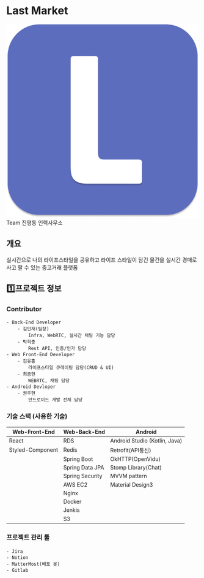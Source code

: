 #  Last Market 
![aa](./img/App_logo.png)
Team 진평동 인력사무소

##  개요 

실시간으로 나의 라이프스타일을 공유하고 라이프 스타일이 담긴 물건을 실시간 경매로 사고 팔 수 있는 중고거래 플랫폼



## 1️⃣프로젝트 정보
### Contributor

    - Back-End Developer
        - 김민재(팀장)
            Infra, WebRTC, 실시간 채팅 기능 담당
        - 박희종
            Rest API, 인증/인가 담당
    - Web Front-End Developer
        - 김유홍
            라이프스타일 큐레이팅 담당(CRUD & UI)
        - 최종현
            WEBRTC, 채팅 담당
    - Android Devloper 
        - 권주현
            안드로이드 개발 전체 담당

### 기술 스택 (사용한 기술)

| Web-Front-End | Web-Back-End |Android|
| ------ | ------ |------|
|React      |  RDS      |Android Studio (Kotlin, Java)|
|Styled-Component       |Redis        |Retrofit(API통신)|
||Spring Boot|OkHTTP(OpenVidu)|
||Spring Data JPA|Stomp Library(Chat)|
||Spring Security|MVVM pattern|
||AWS EC2|Material Design3|
||Nginx||
||Docker||
||Jenkis||
||S3||

### 프로젝트 관리 툴
    - Jira
    - Notion
    - MatterMost(배포 봇)
    - Gitlab

